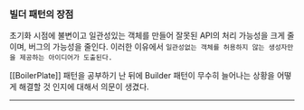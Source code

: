
### 빌더 패턴의 장점

초기화 시점에 불변이고 일관성있는 객체를 만들어 잘못된 API의 처리 가능성을 크게 줄이며, 버그의 가능성을 줄인다. 이러한 이유에서 `일관성없는 객체를 허용하지 않는 생성자만을 제공하는 아이디어가 도출된다.`





[[BoilerPlate]] 패턴을 공부하기 난 뒤에  Builder 패턴이 무수히 늘어나는 상황을 어떻게 해결할 것 인지에 대해서 의문이 생겼다.

---


